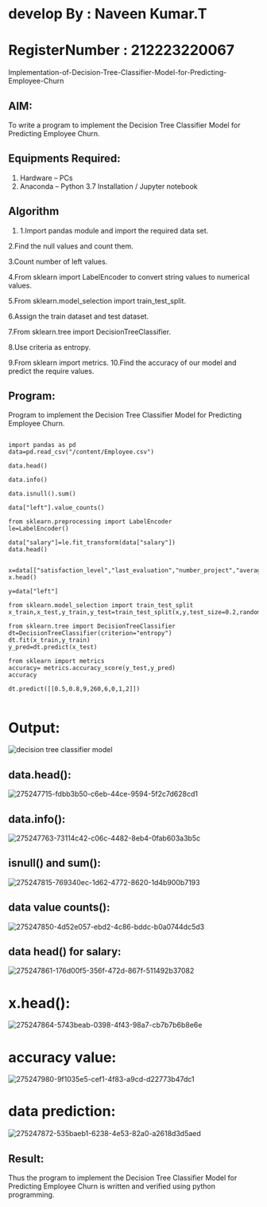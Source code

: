 # develop By : Naveen Kumar.T
# RegisterNumber : 212223220067
Implementation-of-Decision-Tree-Classifier-Model-for-Predicting-Employee-Churn

## AIM:
To write a program to implement the Decision Tree Classifier Model for Predicting Employee Churn.

## Equipments Required:
1. Hardware – PCs
2. Anaconda – Python 3.7 Installation / Jupyter notebook

## Algorithm
1. 1.Import pandas module and import the required data set.

2.Find the null values and count them.

3.Count number of left values.

4.From sklearn import LabelEncoder to convert string values to numerical values.

5.From sklearn.model_selection import train_test_split.

6.Assign the train dataset and test dataset.

7.From sklearn.tree import DecisionTreeClassifier.

8.Use criteria as entropy.

9.From sklearn import metrics. 10.Find the accuracy of our model and predict the require values.

## Program:
Program to implement the Decision Tree Classifier Model for Predicting Employee Churn.

```

import pandas as pd
data=pd.read_csv("/content/Employee.csv")

data.head()

data.info()

data.isnull().sum()

data["left"].value_counts()

from sklearn.preprocessing import LabelEncoder
le=LabelEncoder()

data["salary"]=le.fit_transform(data["salary"])
data.head()


x=data[["satisfaction_level","last_evaluation","number_project","average_montly_hours","time_spend_company","Work_accident","promotion_last_5years","salary"]]
x.head()

y=data["left"]

from sklearn.model_selection import train_test_split
x_train,x_test,y_train,y_test=train_test_split(x,y,test_size=0.2,random_state=100)

from sklearn.tree import DecisionTreeClassifier
dt=DecisionTreeClassifier(criterion="entropy")
dt.fit(x_train,y_train)
y_pred=dt.predict(x_test)

from sklearn import metrics
accuracy= metrics.accuracy_score(y_test,y_pred)
accuracy

dt.predict([[0.5,0.8,9,260,6,0,1,2]])


```

# Output:
![decision tree classifier model](sam.png)

## data.head():
![275247715-fdbb3b50-c6eb-44ce-9594-5f2c7d628cd1](https://github.com/820NaveenKumar208/Implementation-of-Decision-Tree-Classifier-Model-for-Predicting-Employee-Churn/assets/154746066/dde1f14e-8426-4c96-b6c0-20e55c793ab1)

## data.info():
![275247763-73114c42-c06c-4482-8eb4-0fab603a3b5c](https://github.com/820NaveenKumar208/Implementation-of-Decision-Tree-Classifier-Model-for-Predicting-Employee-Churn/assets/154746066/e77f565f-ef7e-42ed-9609-4e231427739e)

## isnull() and sum():
![275247815-769340ec-1d62-4772-8620-1d4b900b7193](https://github.com/820NaveenKumar208/Implementation-of-Decision-Tree-Classifier-Model-for-Predicting-Employee-Churn/assets/154746066/72e9488b-d7c1-40f3-aacd-6907fd8545ee)

## data value counts():
![275247850-4d52e057-ebd2-4c86-bddc-b0a0744dc5d3](https://github.com/820NaveenKumar208/Implementation-of-Decision-Tree-Classifier-Model-for-Predicting-Employee-Churn/assets/154746066/a8feebd2-2fba-44a0-9ba9-b9075f0ba5dd)

## data head() for salary:
![275247861-176d00f5-356f-472d-867f-511492b37082](https://github.com/820NaveenKumar208/Implementation-of-Decision-Tree-Classifier-Model-for-Predicting-Employee-Churn/assets/154746066/e1eb23d7-c1e7-443a-ac22-3edf27a9fdc4)

# x.head():
![275247864-5743beab-0398-4f43-98a7-cb7b7b6b8e6e](https://github.com/820NaveenKumar208/Implementation-of-Decision-Tree-Classifier-Model-for-Predicting-Employee-Churn/assets/154746066/c28faff3-c90e-446c-9415-5f3dc23a5423)

# accuracy value:
![275247980-9f1035e5-cef1-4f83-a9cd-d22773b47dc1](https://github.com/820NaveenKumar208/Implementation-of-Decision-Tree-Classifier-Model-for-Predicting-Employee-Churn/assets/154746066/151a672f-e07a-4407-8a3a-a1fe19df409e)

# data prediction:
![275247872-535baeb1-6238-4e53-82a0-a2618d3d5aed](https://github.com/820NaveenKumar208/Implementation-of-Decision-Tree-Classifier-Model-for-Predicting-Employee-Churn/assets/154746066/f0618d54-72e6-4138-a882-ff465c75f114)


## Result:
Thus the program to implement the  Decision Tree Classifier Model for Predicting Employee Churn is written and verified using python programming.
